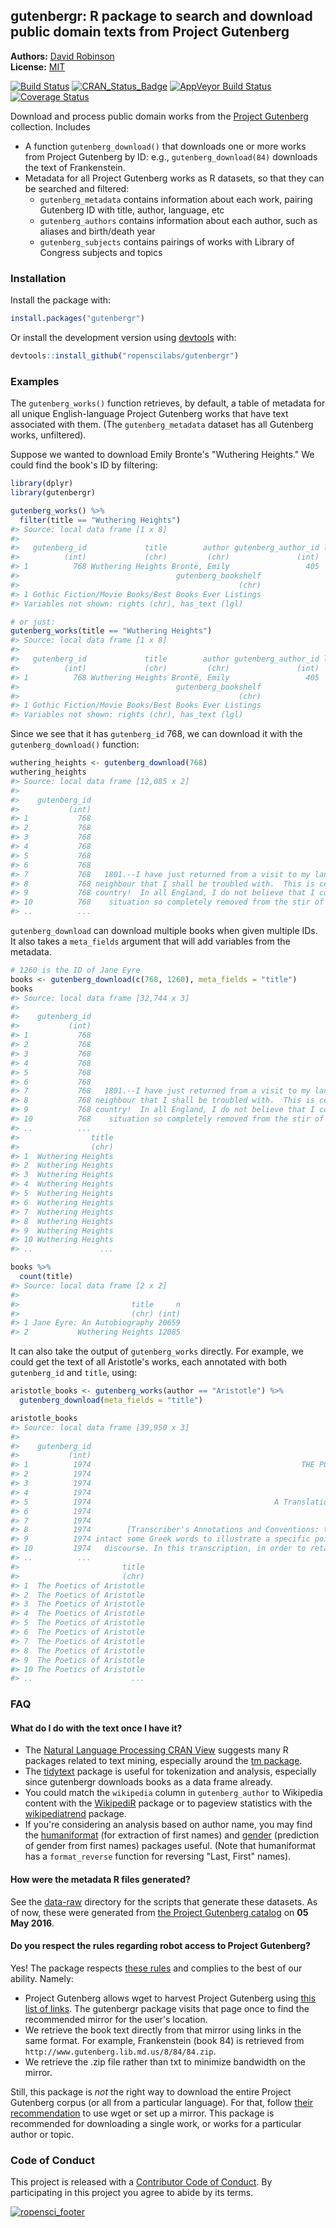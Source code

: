 <!-- README.md is generated from README.Rmd. Please edit that file -->



gutenbergr: R package to search and download public domain texts from Project Gutenberg
----------------

**Authors:** [David Robinson](http://varianceexplained.org/)<br/>
**License:** [MIT](https://opensource.org/licenses/MIT)

[![Build Status](https://travis-ci.org/ropenscilabs/gutenbergr.svg?branch=master)](https://travis-ci.org/ropenscilabs/gutenbergr)
[![CRAN_Status_Badge](http://www.r-pkg.org/badges/version/gutenbergr)](http://cran.r-project.org/package=gutenbergr)
[![AppVeyor Build Status](https://ci.appveyor.com/api/projects/status/github/ropenscilabs/gutenbergr?branch=master&svg=true)](https://ci.appveyor.com/project/ropenscilabs/gutenbergr)
[![Coverage Status](https://img.shields.io/codecov/c/github/ropenscilabs/gutenbergr/master.svg)](https://codecov.io/github/ropenscilabs/gutenbergr?branch=master)

Download and process public domain works from the [Project Gutenberg](https://www.gutenberg.org/) collection. Includes

* A function `gutenberg_download()` that downloads one or more works from Project Gutenberg by ID: e.g., `gutenberg_download(84)` downloads the text of Frankenstein.
* Metadata for all Project Gutenberg works as R datasets, so that they can be searched and filtered:
  * `gutenberg_metadata` contains information about each work, pairing Gutenberg ID with title, author, language, etc
  * `gutenberg_authors` contains information about each author, such as aliases and birth/death year
  * `gutenberg_subjects` contains pairings of works with Library of Congress subjects and topics

### Installation

Install the package with:


```r
install.packages("gutenbergr")
```

Or install the development version using [devtools](https://github.com/hadley/devtools) with:


```r
devtools::install_github("ropenscilabs/gutenbergr")
```

### Examples

The `gutenberg_works()` function retrieves, by default, a table of metadata for all unique English-language Project Gutenberg works that have text associated with them. (The `gutenberg_metadata` dataset has all Gutenberg works, unfiltered).



Suppose we wanted to download Emily Bronte's "Wuthering Heights." We could find the book's ID by filtering:


```r
library(dplyr)
library(gutenbergr)

gutenberg_works() %>%
  filter(title == "Wuthering Heights")
#> Source: local data frame [1 x 8]
#> 
#>   gutenberg_id             title        author gutenberg_author_id language
#>          (int)             (chr)         (chr)               (int)    (chr)
#> 1          768 Wuthering Heights Brontë, Emily                 405       en
#>                                   gutenberg_bookshelf
#>                                                 (chr)
#> 1 Gothic Fiction/Movie Books/Best Books Ever Listings
#> Variables not shown: rights (chr), has_text (lgl)

# or just:
gutenberg_works(title == "Wuthering Heights")
#> Source: local data frame [1 x 8]
#> 
#>   gutenberg_id             title        author gutenberg_author_id language
#>          (int)             (chr)         (chr)               (int)    (chr)
#> 1          768 Wuthering Heights Brontë, Emily                 405       en
#>                                   gutenberg_bookshelf
#>                                                 (chr)
#> 1 Gothic Fiction/Movie Books/Best Books Ever Listings
#> Variables not shown: rights (chr), has_text (lgl)
```

Since we see that it has `gutenberg_id` 768, we can download it with the `gutenberg_download()` function:


```r
wuthering_heights <- gutenberg_download(768)
wuthering_heights
#> Source: local data frame [12,085 x 2]
#> 
#>    gutenberg_id                                                                    text
#>           (int)                                                                   (chr)
#> 1           768                                                       WUTHERING HEIGHTS
#> 2           768                                                                        
#> 3           768                                                                        
#> 4           768                                                               CHAPTER I
#> 5           768                                                                        
#> 6           768                                                                        
#> 7           768   1801.--I have just returned from a visit to my landlord--the solitary
#> 8           768 neighbour that I shall be troubled with.  This is certainly a beautiful
#> 9           768 country!  In all England, I do not believe that I could have fixed on a
#> 10          768    situation so completely removed from the stir of society.  A perfect
#> ..          ...                                                                     ...
```

`gutenberg_download` can download multiple books when given multiple IDs. It also takes a `meta_fields` argument that will add variables from the metadata.


```r
# 1260 is the ID of Jane Eyre
books <- gutenberg_download(c(768, 1260), meta_fields = "title")
books
#> Source: local data frame [32,744 x 3]
#> 
#>    gutenberg_id                                                                    text
#>           (int)                                                                   (chr)
#> 1           768                                                       WUTHERING HEIGHTS
#> 2           768                                                                        
#> 3           768                                                                        
#> 4           768                                                               CHAPTER I
#> 5           768                                                                        
#> 6           768                                                                        
#> 7           768   1801.--I have just returned from a visit to my landlord--the solitary
#> 8           768 neighbour that I shall be troubled with.  This is certainly a beautiful
#> 9           768 country!  In all England, I do not believe that I could have fixed on a
#> 10          768    situation so completely removed from the stir of society.  A perfect
#> ..          ...                                                                     ...
#>                title
#>                (chr)
#> 1  Wuthering Heights
#> 2  Wuthering Heights
#> 3  Wuthering Heights
#> 4  Wuthering Heights
#> 5  Wuthering Heights
#> 6  Wuthering Heights
#> 7  Wuthering Heights
#> 8  Wuthering Heights
#> 9  Wuthering Heights
#> 10 Wuthering Heights
#> ..               ...

books %>%
  count(title)
#> Source: local data frame [2 x 2]
#> 
#>                         title     n
#>                         (chr) (int)
#> 1 Jane Eyre: An Autobiography 20659
#> 2           Wuthering Heights 12085
```

It can also take the output of `gutenberg_works` directly. For example, we could get the text of all Aristotle's works, each annotated with both `gutenberg_id` and `title`, using:


```r
aristotle_books <- gutenberg_works(author == "Aristotle") %>%
  gutenberg_download(meta_fields = "title")

aristotle_books
#> Source: local data frame [39,950 x 3]
#> 
#>    gutenberg_id                                                                   text
#>           (int)                                                                  (chr)
#> 1          1974                                               THE POETICS OF ARISTOTLE
#> 2          1974                                                                       
#> 3          1974                                                           By Aristotle
#> 4          1974                                                                       
#> 5          1974                                         A Translation By S. H. Butcher
#> 6          1974                                                                       
#> 7          1974                                                                       
#> 8          1974        [Transcriber's Annotations and Conventions: the translator left
#> 9          1974 intact some Greek words to illustrate a specific point of the original
#> 10         1974   discourse. In this transcription, in order to retain the accuracy of
#> ..          ...                                                                    ...
#>                       title
#>                       (chr)
#> 1  The Poetics of Aristotle
#> 2  The Poetics of Aristotle
#> 3  The Poetics of Aristotle
#> 4  The Poetics of Aristotle
#> 5  The Poetics of Aristotle
#> 6  The Poetics of Aristotle
#> 7  The Poetics of Aristotle
#> 8  The Poetics of Aristotle
#> 9  The Poetics of Aristotle
#> 10 The Poetics of Aristotle
#> ..                      ...
```

### FAQ

#### What do I do with the text once I have it?

* The [Natural Language Processing CRAN View](https://cran.r-project.org/view=NaturalLanguageProcessing) suggests many R packages related to text mining, especially around the [tm package](https://cran.r-project.org/package=tm).
* The [tidytext](https://github.com/juliasilge/tidytext) package is useful for tokenization and analysis, especially since gutenbergr downloads books as a data frame already.
* You could match the `wikipedia` column in `gutenberg_author` to Wikipedia content with the [WikipediR](https://cran.r-project.org/package=WikipediR) package or to pageview statistics with the [wikipediatrend](https://cran.r-project.org/package=wikipediatrend) package.
* If you're considering an analysis based on author name, you may find the [humaniformat](https://cran.r-project.org/package=humaniformat) (for extraction of first names) and [gender](https://cran.r-project.org/package=gender) (prediction of gender from first names) packages useful. (Note that humaniformat has a `format_reverse` function for reversing "Last, First" names).

#### How were the metadata R files generated?

See the [data-raw](data-raw) directory for the scripts that generate these datasets. As of now, these were generated from [the Project Gutenberg catalog](https://www.gutenberg.org/wiki/Gutenberg:Feeds#The_Complete_Project_Gutenberg_Catalog) on **05 May 2016**.

#### Do you respect the rules regarding robot access to Project Gutenberg?

Yes! The package respects [these rules](https://www.gutenberg.org/wiki/Gutenberg:Information_About_Robot_Access_to_our_Pages) and complies to the best of our ability. Namely:

* Project Gutenberg allows wget to harvest Project Gutenberg using [this list of links](http://www.gutenberg.org/robot/harvest?filetypes[]=html). The gutenbergr package visits that page once to find the recommended mirror for the user's location.
* We retrieve the book text directly from that mirror using links in the same format. For example, Frankenstein (book 84) is retrieved from `http://www.gutenberg.lib.md.us/8/84/84.zip`.
* We retrieve the .zip file rather than txt to minimize bandwidth on the mirror.

Still, this package is *not* the right way to download the entire Project Gutenberg corpus (or all from a particular language). For that, follow [their recommendation](https://www.gutenberg.org/wiki/Gutenberg:Information_About_Robot_Access_to_our_Pages) to use wget or set up a mirror. This package is recommended for downloading a single work, or works for a particular author or topic.

### Code of Conduct

This project is released with a [Contributor Code of Conduct](CONDUCT.md). By participating in this project you agree to abide by its terms.

[![ropensci\_footer](http://ropensci.org/public_images/github_footer.png)](http://ropensci.org)
